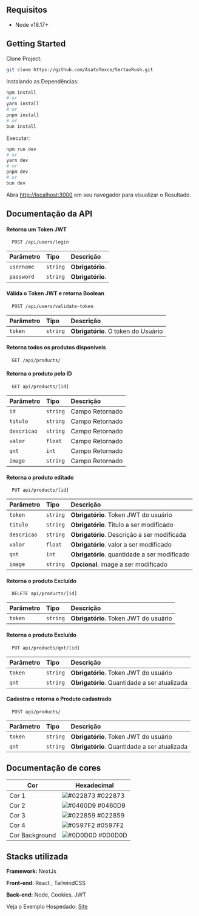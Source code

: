 ## Requisitos

- Node v18.17+

## Getting Started

Clone Project:
```bash
git clone https://github.com/AsatoTexco/SertaoRush.git
```

Instalando as Dependências:
```bash
npm install
# or
yarn install
# or 
pnpm install
# or 
bun install 
```
Executar:
```bash
npm run dev
# or
yarn dev
# or
pnpm dev
# or
bun dev
```

Abra [http://localhost:3000](http://localhost:3000) em seu navegador para visualizar o Resultado.
 

 
## Documentação da API

#### Retorna um Token JWT

```http
  POST /api/users/login
```

| Parâmetro   | Tipo       | Descrição                           |
| :---------- | :--------- | :---------------------------------- |
| `username` | `string` | **Obrigatório**. |
| `password` | `string` | **Obrigatório**.  |

#### Válida o Token JWT e retorna Boolean
```http
  POST /api/users/validate-token
```

| Parâmetro   | Tipo       | Descrição                                   |
| :---------- | :--------- | :------------------------------------------ |
| `token`      | `string` | **Obrigatório**. O token do Usuário |

 
#### Retorna todos os produtos disponíveis
```http
  GET /api/products/
```

 #### Retorna o produto pelo ID
```http
  GET api/products/[id]
```

| Parâmetro   | Tipo       | Descrição                                   |
| :---------- | :--------- | :------------------------------------------ |
| `id`      | `string` | Campo Retornado |
| `titulo`      | `string` | Campo Retornado |
| `descricao`      | `string` | Campo Retornado |
| `valor`      | `float` | Campo Retornado |
| `qnt`      | `int` | Campo Retornado |
| `image`      | `string` | Campo Retornado |

 
 

 #### Retorna o produto editado
```http
  PUT api/products/[id]
```

| Parâmetro   | Tipo       | Descrição                                   |
| :---------- | :--------- | :------------------------------------------ | 
| `token`      | `string` | **Obrigatório**. Token JWT do usuário |
| `titulo`      | `string` | **Obrigatório**. Titulo a ser modificado |
| `descricao`      | `string` | **Obrigatório**. Descrição a ser modificada |
| `valor`      | `float` | **Obrigatório**. valor a ser modificado |
| `qnt`      | `int` | **Obrigatório**. quantidade a ser modificado |
| `image`      | `string` | **Opcional**. image a ser modificado |

  
#### Retorna o produto Excluído
```http
  DELETE api/products/[id]
```

| Parâmetro   | Tipo       | Descrição                                   |
| :---------- | :--------- | :------------------------------------------ | 
| `token`      | `string` | **Obrigatório**. Token JWT do usuário |


 #### Retorna o produto Excluído
```http
  PUT api/products/qnt/[id]
```

| Parâmetro   | Tipo       | Descrição                                   |
| :---------- | :--------- | :------------------------------------------ | 
| `token`      | `string` | **Obrigatório**. Token JWT do usuário |
| `qnt`      | `string` | **Obrigatório**. Quantidade a ser atualizada |

 #### Cadastra e retorna o Produto cadastrado
```http
  POST api/products/
```

| Parâmetro   | Tipo       | Descrição                                   |
| :---------- | :--------- | :------------------------------------------ | 
| `token`      | `string` | **Obrigatório**. Token JWT do usuário |
| `qnt`      | `string` | **Obrigatório**. Quantidade a ser atualizada |


 ## Documentação de cores

| Cor               | Hexadecimal                                                |
| ----------------- | ---------------------------------------------------------------- |
| Cor 1       | ![#022873](https://via.placeholder.com/10/022873?text=+) #022873 |
| Cor 2       | ![#0460D9](https://via.placeholder.com/10/0460D9?text=+) #0460D9 |
| Cor 3       | ![#022859](https://via.placeholder.com/10/022859?text=+) #022859 |
| Cor 4       | ![#0597F2](https://via.placeholder.com/10/00b48a?text=+) #0597F2 |
| Cor Background       | ![#0D0D0D](https://via.placeholder.com/10/0D0D0D?text=+) #0D0D0D |
 
 
 


## Stacks utilizada

**Framework:** NextJs

**Front-end:** React , TailwindCSS

**Back-end:** Node, Cookies, JWT

Veja o Exemplo Hospedado:
[Site](https://sertao-rush-kldexnywa-asatotexcos-projects.vercel.app/)